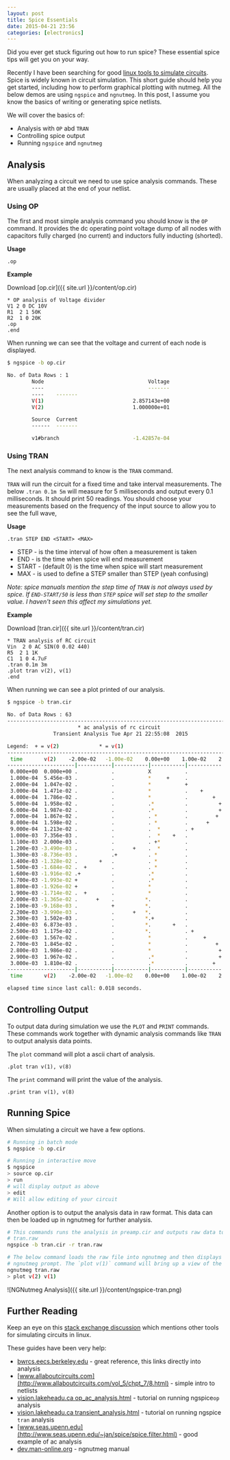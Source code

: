 ```yaml
---
layout: post
title: Spice Essentials
date: 2015-04-21 23:56
categories: [electronics]
---
```


Did you ever get stuck figuring out how to run spice? These essential spice tips will get you on your way.

Recently I have been searching for good [linux tools to simulate circuits](http://en.wikipedia.org/wiki/List_of_free_electronics_circuit_simulators).  Spice is widely known in circuit simulation. This short guide should help you get started, including how to perform graphical plotting with nutmeg.  All the below demos are using `ngspice` and `ngnutmeg`. In this post, I assume you know the basics of writing or generating spice netlists. 

We will cover the basics of:

- Analysis with `OP` abd `TRAN`
- Controlling spice output
- Running `ngspice` and `ngnutmeg`

## Analysis

When analyzing a circuit we need to use spice analysis commands.  These are usually placed at the end of your netlist.

### Using OP

The first and most simple analysis command you should know is the `OP` command. It provides the dc operating point voltage dump of all nodes with capacitors fully charged (no current) and inductors fully inducting (shorted). 

**Usage**

```
.op
```

**Example**


Download [op.cir]({{ site.url }}/content/op.cir)

```
* OP analysis of Voltage divider 
V1 2 0 DC 10V
R1  2 1 50K             
R2  1 0 20K             
.op
.end
```
When running we can see that the voltage and current of each node is displayed.

```bash
$ ngspice -b op.cir

No. of Data Rows : 1
        Node                                  Voltage
        ----                                  -------
        ----    -------
        V(1)                             2.857143e+00
        V(2)                             1.000000e+01

        Source  Current
        ------  -------

        v1#branch                        -1.42857e-04
```

### Using TRAN

The next analysis command to know is the ```TRAN``` command. 

```TRAN``` will run the circuit for a fixed time and take interval measurements.  The below ```.tran 0.1m 5m``` will measure for 5 milliseconds and output every 0.1 milliseconds.  It should print 50 readings.   You should choose your measurements based on the frequency of the input source to allow you to see the full wave, 

**Usage**


```.tran STEP END <START> <MAX>```

- STEP - is the time interval of how often a measurement is taken 
- END - is the time when spice will end measurement
- START - (default 0) is the time when spice will start measurement
- MAX - is used to define a STEP smaller than STEP (yeah confusing)

_Note: spice manuals mention the step time of ```TRAN``` is not always used by spice.  If ```END-START/50``` is less than ```STEP``` spice will set step to the smaller value. I haven't seen this affect my simulations yet._

**Example**

Download [tran.cir]({{ site.url }}/content/tran.cir)

```
* TRAN analysis of RC circuit
Vin  2 0 AC SIN(0 0.02 440)
R5  2 1 1K
C1  1 0 4.7uF
.tran 0.1m 3m
.plot tran v(2), v(1)
.end
```

When running we can see a plot printed of our analysis. 


```bash
$ ngspice -b tran.cir

No. of Data Rows : 63
--------------------------------------------------------------------------
                       * ac analysis of rc circuit
               Transient Analysis Tue Apr 21 22:55:08  2015

Legend:  + = v(2)             * = v(1)             
--------------------------------------------------------------------------
 time       v(2)    -2.00e-02   -1.00e-02    0.00e+00    1.00e-02    2.00e-02   
----------------------|-----------|-----------|-----------|-----------|
 0.000e+00  0.000e+00 .           .           X           .           .   
 1.000e-04  5.456e-03 .           .           *     +     .           .   
 2.000e-04  1.047e-02 .           .           *           +           .   
 3.000e-04  1.471e-02 .           .           *           .    +      .   
 4.000e-04  1.786e-02 .           .           *           .        +  .   
 5.000e-04  1.958e-02 .           .           .*          .          +.   
 6.000e-04  1.987e-02 .           .           .*          .          +.   
 7.000e-04  1.867e-02 .           .           . *         .         + .   
 8.000e-04  1.598e-02 .           .           . *         .      +    .   
 9.000e-04  1.213e-02 .           .           .  *        . +         .   
 1.000e-03  7.356e-03 .           .           .  *    +   .           .   
 1.100e-03  2.000e-03 .           .           . +*        .           .   
 1.200e-03 -3.490e-03 .           .      +    .  *        .           .   
 1.300e-03 -8.736e-03 .           .+          . *         .           .   
 1.400e-03 -1.328e-02 .       +   .           . *         .           .   
 1.500e-03 -1.684e-02 .  +        .           . *         .           .   
 1.600e-03 -1.916e-02 .+          .           .*          .           .   
 1.700e-03 -1.993e-02 +           .           .*          .           .   
 1.800e-03 -1.926e-02 +           .           *           .           .   
 1.900e-03 -1.714e-02 .  +        .           *           .           .   
 2.000e-03 -1.365e-02 .      +    .          *.           .           .   
 2.100e-03 -9.168e-03 .           +          *.           .           .   
 2.200e-03 -3.990e-03 .           .      +   *.           .           .   
 2.300e-03  1.502e-03 .           .          *.+          .           .   
 2.400e-03  6.873e-03 .           .          *.       +   .           .   
 2.500e-03  1.175e-02 .           .          *.           . +         .   
 2.600e-03  1.567e-02 .           .           *           .     +     .   
 2.700e-03  1.845e-02 .           .           *           .         + .   
 2.800e-03  1.986e-02 .           .           *           .          +.   
 2.900e-03  1.967e-02 .           .           .*          .          +.   
 3.000e-03  1.810e-02 .           .           .*          .        +  .   
----------------------|-----------|-----------|-----------|-----------|
 time       v(2)    -2.00e-02   -1.00e-02    0.00e+00    1.00e-02    2.00e-02   

elapsed time since last call: 0.018 seconds.
```


## Controlling Output

To output data during simulation we use the ```PLOT``` and ```PRINT``` commands. These commands work together with dynamic analysis commands like ```TRAN``` to output analysis data points.

The ```plot``` command will plot a ascii chart of analysis. 

```
.plot tran v(1), v(8)
```

The ```print``` command will print the value of the analysis.

```
.print tran v(1), v(8)
```


## Running Spice

When simulating a circuit we have a few options. 

```bash
# Running in batch mode
$ ngspice -b op.cir
```

```bash
# Running in interactive move
$ ngspice
> source op.cir
> run
# will display output as above
> edit
# Will allow editing of your circuit
```

Another option is to output the analysis data in raw format. This data can then
be loaded up in ngnutmeg for further analysis.

```bash
# This commands runs the analysis in preamp.cir and outputs raw data to
# tran.raw
ngspice -b tran.cir -r tran.raw
```

```bash
# The below command loads the raw file into ngnutmeg and then displays the
# ngnutmeg prompt. The `plot v(1)` command will bring up a view of the wave form
ngnutmeg tran.raw
> plot v(2) v(1)
````

![NGNutmeg Analysis]({{ site.url }}/content/ngspice-tran.png)

## Further Reading

Keep an eye on this [stack exchange discussion](http://electronics.stackexchange.com/questions/55087/spice-simulator-at-linux) which mentions other tools for simulating circuits in linux. 

These guides have been very help:

* [bwrcs.eecs.berkeley.edu](http://bwrcs.eecs.berkeley.edu/Classes/IcBook/SPICE/UserGuide/analyses_fr.html) - great reference, this links directly into analysis
* [www.allaboutcircuits.com](http://www.allaboutcircuits.com/vol_5/chpt_7/8.html) - simple intro to netlists
* [vision.lakeheadu.ca op\_ac\_analysis.html](http://vision.lakeheadu.ca/eng4136/spice/op_ac_analysis.html) - tutorial on running ngspice`op` analysis
* [vision.lakeheadu.ca transient_analysis.html](http://vision.lakeheadu.ca/eng4136/spice/transient_analysis.html) - tutorial on running ngspice `tran` analysis
* [www.seas.upenn.edu](http://www.seas.upenn.edu/~jan/spice/spice.filter.html) - good example of ac analysis
* [dev.man-online.org](http://dev.man-online.org/man1/ngnutmeg/) - ngnutmeg manual


